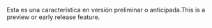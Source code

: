 <span data-ttu-id="1e14b-101">Esta es una característica en versión preliminar o anticipada.</span><span class="sxs-lookup"><span data-stu-id="1e14b-101">This is a preview or early release feature.</span></span>